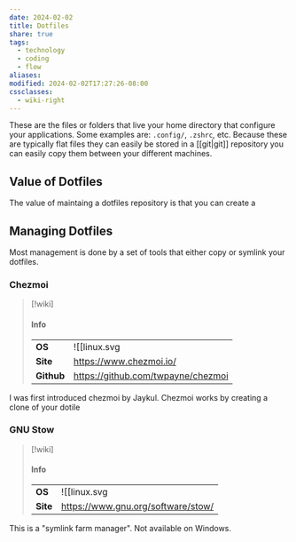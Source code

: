 ```yaml
---
date: 2024-02-02
title: Dotfiles
share: true
tags:
  - technology
  - coding
  - flow
aliases: 
modified: 2024-02-02T17:27:26-08:00
cssclasses:
  - wiki-right
---
```


These are the files or folders that live your home directory that configure your applications. Some examples are: `.config/`, `.zshrc`, etc.
Because these are typically flat files they can easily be stored in a [[git|git]] repository you can easily copy them between your different machines.
## Value of Dotfiles
The value of maintaing a dotfiles repository is that you can create a 
## Managing Dotfiles
Most management is done by a set of tools that either copy or symlink your dotfiles.
### Chezmoi
> [!wiki]
> #### Info 
> |  |  |
> | --- | --- |
> | **OS** | ![[linux.svg|20]]![[apple.svg|20]]![[windows.svg|20]] |
> | **Site** | https://www.chezmoi.io/ |
> | **Github** | https://github.com/twpayne/chezmoi |

I was first introduced chezmoi by Jaykul. Chezmoi works by creating a clone of your dotile
### GNU Stow
> [!wiki]
> #### Info 
> |  |  |
> | --- | --- |
> | **OS** | ![[linux.svg|20]]![[apple.svg|20]] |
> | **Site** | https://www.gnu.org/software/stow/ |

This is a "symlink farm manager". Not available on Windows.

